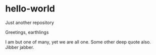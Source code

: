 # hello-world
Just another repository

Greetings, earthlings

I am but one of many, yet we are all one. Some other deep quote also. Jibber jabber.

